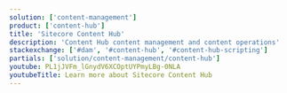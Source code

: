 ```yaml
---
solution: ['content-management']
product: ['content-hub']
title: 'Sitecore Content Hub'
description: 'Content Hub content management and content operations'
stackexchange: ['#dam', '#content-hub', '#content-hub-scripting']
partials: ['solution/content-management/content-hub']
youtube: PL1jJVFm_lGnydV6XCOptUYPmyLBg-0NLA
youtubeTitle: Learn more about Sitecore Content Hub
---
```

